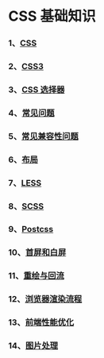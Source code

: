 # CSS 基础知识

### 1、[CSS](/CSS/CSS)

### 2、[CSS3](/CSS/CSS3)

### 3、[CSS 选择器](/CSS/CSS选择器)

### 4、[常见问题](/CSS/常见问题)

### 5、[常见兼容性问题](/CSS/常见兼容性问题)

### 6、[布局](/CSS/布局)

### 7、[LESS](/CSS/LESS)

### 8、[SCSS](/CSS/SCSS)

### 9、[Postcss](/CSS/Postcss)

### 10、[首屏和白屏](/CSS/首屏和白屏)

### 11、[重绘与回流](/CSS/重绘与回流)

### 12、[浏览器渲染流程](/CSS/浏览器渲染流程)

### 13、[前端性能优化](/CSS/前端性能优化)

### 14、[图片处理](/CSS/图片处理)
